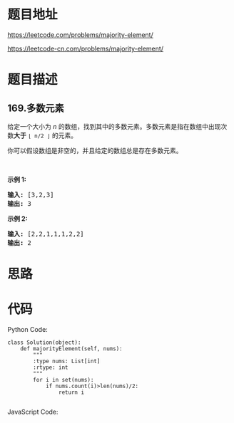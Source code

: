 # 题目地址
https://leetcode.com/problems/majority-element/

https://leetcode-cn.com/problems/majority-element/
# 题目描述
## 169.多数元素
<p>给定一个大小为 <em>n </em>的数组，找到其中的多数元素。多数元素是指在数组中出现次数<strong>大于</strong>&nbsp;<code>&lfloor; n/2 &rfloor;</code>&nbsp;的元素。</p>

<p>你可以假设数组是非空的，并且给定的数组总是存在多数元素。</p>

<p>&nbsp;</p>

<p><strong>示例&nbsp;1:</strong></p>

<pre><strong>输入:</strong> [3,2,3]
<strong>输出:</strong> 3</pre>

<p><strong>示例&nbsp;2:</strong></p>

<pre><strong>输入:</strong> [2,2,1,1,1,2,2]
<strong>输出:</strong> 2
</pre>

# 思路

# 代码
Python Code:

```
class Solution(object):
    def majorityElement(self, nums):
        """
        :type nums: List[int]
        :rtype: int
        """
        for i in set(nums):
            if nums.count(i)>len(nums)/2:
                return i
        
```
JavaScript Code:

```

```

